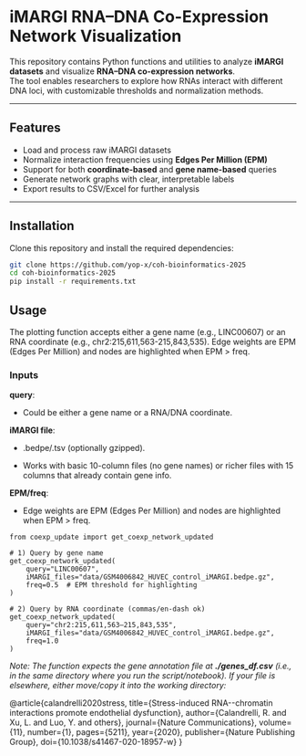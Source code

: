 # iMARGI RNA–DNA Co-Expression Network Visualization

This repository contains Python functions and utilities to analyze **iMARGI datasets** and visualize **RNA–DNA co-expression networks**.  
The tool enables researchers to explore how RNAs interact with different DNA loci, with customizable thresholds and normalization methods.

---

## Features

- Load and process raw iMARGI datasets
- Normalize interaction frequencies using **Edges Per Million (EPM)**
- Support for both **coordinate-based** and **gene name-based** queries
- Generate network graphs with clear, interpretable labels
- Export results to CSV/Excel for further analysis

---

## Installation

Clone this repository and install the required dependencies:

```bash
git clone https://github.com/yop-x/coh-bioinformatics-2025
cd coh-bioinformatics-2025
pip install -r requirements.txt
```
## Usage 
The plotting function accepts either a gene name (e.g., LINC00607) or an RNA coordinate (e.g., chr2:215,611,563-215,843,535).
Edge weights are EPM (Edges Per Million) and nodes are highlighted when EPM > freq.

### Inputs

**query**: 
- Could be either a gene name or a RNA/DNA coordinate. 

**iMARGI file**: 
- .bedpe/.tsv (optionally gzipped).

- Works with basic 10-column files (no gene names) or richer files with 15 columns that already contain gene info.

**EPM/freq**: 
- Edge weights are EPM (Edges Per Million) and nodes are highlighted when EPM > freq.


```
from coexp_update import get_coexp_network_updated

# 1) Query by gene name
get_coexp_network_updated(
    query="LINC00607",
    iMARGI_files="data/GSM4006842_HUVEC_control_iMARGI.bedpe.gz",
    freq=0.5  # EPM threshold for highlighting
)

# 2) Query by RNA coordinate (commas/en-dash ok)
get_coexp_network_updated(
    query="chr2:215,611,563–215,843,535",
    iMARGI_files="data/GSM4006842_HUVEC_control_iMARGI.bedpe.gz",
    freq=1.0
)
```

*Note: The function expects the gene annotation file at **./genes_df.csv** (i.e., in the same directory where you run the script/notebook).
If your file is elsewhere, either move/copy it into the working directory:*






@article{calandrelli2020stress,
  title={Stress-induced RNA--chromatin interactions promote endothelial dysfunction},
  author={Calandrelli, R. and Xu, L. and Luo, Y. and others},
  journal={Nature Communications},
  volume={11},
  number={1},
  pages={5211},
  year={2020},
  publisher={Nature Publishing Group},
  doi={10.1038/s41467-020-18957-w}
}